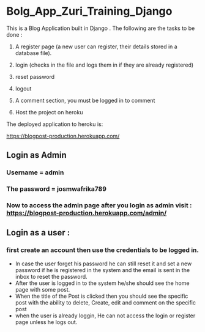 # Bolg_App_Zuri_Training_Django

This is a Blog Application built in Django . The following are the tasks to be done :

1.    A register page (a new user can register, their details stored in a database file). 

2.    login (checks in the file and logs them in if they are already registered)

3.    reset password

4.    logout

5.    A comment section, you must be logged in to comment

6.    Host the project on heroku

The deployed application to heroku is:

https://blogpost-production.herokuapp.com/

## Login as Admin
### Username = admin
### The password = josmwafrika789

### Now to access the admin page after you login as admin visit : https://blogpost-production.herokuapp.com/admin/ 

## Login as a user :
### first create an account then use the credentials to be logged in.

* In case the user forget his password he can still reset it and set a new password if he is registered in the system and the email is sent in the inbox to reset the password.
* After the user is logged in to the system he/she should see the home page with some post.
* When the title of the Post is clicked then you should see the specific post with the ability to delete, Create, edit and comment on the specific post
* when the user is already loggin, He can not access the login or register page unless he logs out.

